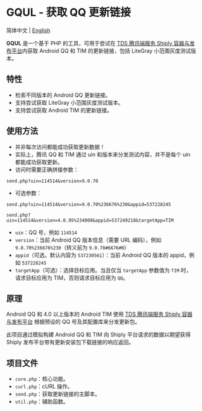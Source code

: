 # GQUL - 获取 QQ 更新链接

简体中文 | [English](README_EN.md)

**GQUL** 是一个基于 PHP 的工具，可用于尝试在 [TDS 腾讯端服务 Shiply 容器与发布平台](https://shiply.tds.qq.com/)内获取 Android QQ 和 TIM 的更新链接，包括 LiteGray 小范围灰度测试版本。

## 特性

- 检索不同版本的 Android QQ 更新链接。
- 支持尝试获取 LiteGray 小范围灰度测试版本。
- 支持尝试获取 Android TIM 的更新链接。

## 使用方法

- 并非每次访问都能成功获取更新数据！
- 实际上，腾讯 QQ 和 TIM 通过 uin 和版本来分发测试内容，并不是每个 uin 都能成功获取更新。
- 访问时需要正确拼接参数：

```get
send.php?uin=114514&version=9.0.70
```

- 可选参数：

```get
send.php?uin=114514&version=9.0.70%236676%230&appid=537228245
```

```get
send.php?uin=114514&version=4.0.95%234008&appid=537249218&targetApp=TIM
```

- `uin`：QQ 号，例如 `114514`
- `version`：当前 Android QQ 版本信息（需要 URL 编码），例如 `9.0.70%236676%230`（转义前为 `9.0.70#6676#0`）
- `appid`（可选，默认内容为 `537230561`）：当前 Android QQ 版本的 appid，例如 `537228245`
- `targetApp`（可选）：选择目标应用。当且仅当 `targetApp` 参数值为 `TIM` 时，请求目标应用为 TIM，否则请求目标应用为 `QQ`。

## 原理

Android QQ 和 4.0 以上版本的 Android TIM 使用 [TDS 腾讯端服务 Shiply 容器与发布平台](https://shiply.tds.qq.com/) 根据预设的 QQ 号及其配置库来分发更新包。

此项目通过模拟构建 Android QQ 和 TIM 向 Shiply 平台请求的数据以期望获得 Shiply 发布平台带有更新安装包下载链接的响应返回。

## 项目文件

- `core.php`：核心功能。
- `curl.php`：cURL 操作。
- `send.php`：获取更新链接的主脚本。
- `util.php`：辅助函数。
